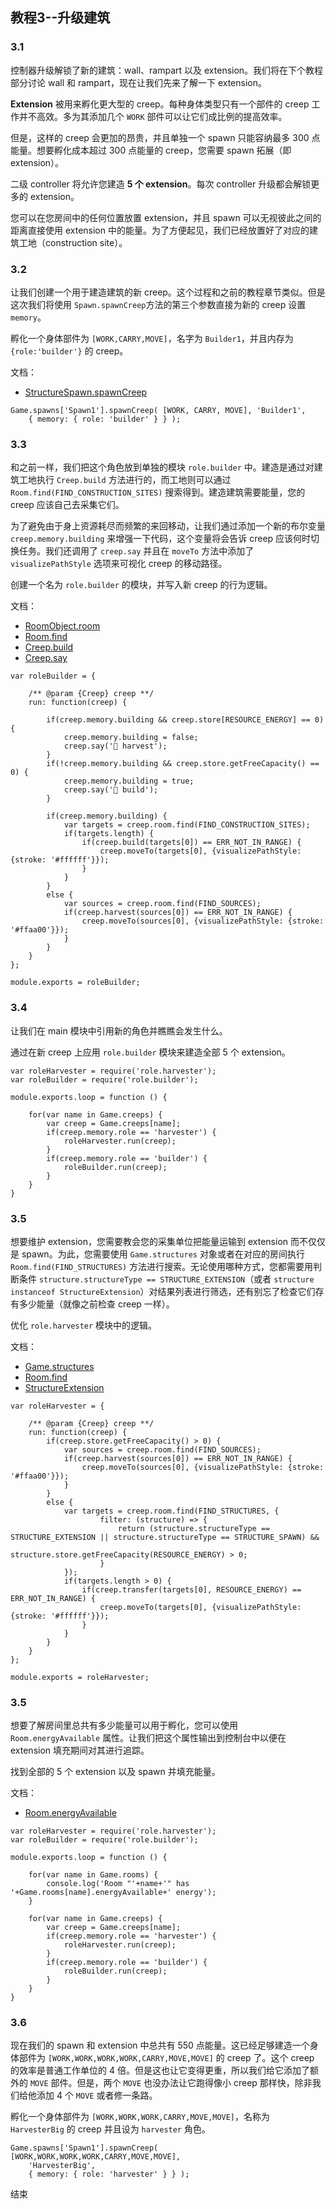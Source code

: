 ## 教程3--升级建筑

### 3.1

控制器升级解锁了新的建筑：wall、rampart 以及 extension。我们将在下个教程部分讨论 wall 和 rampart，现在让我们先来了解一下 extension。

**Extension** 被用来孵化更大型的 creep。每种身体类型只有一个部件的 creep 工作并不高效。多为其添加几个 `WORK` 部件可以让它们成比例的提高效率。

但是，这样的 creep 会更加的昂贵，并且单独一个 spawn 只能容纳最多 300 点能量。想要孵化成本超过 300 点能量的 creep，您需要 spawn 拓展（即 extension）。

二级 controller 将允许您建造 **5 个 extension**。每次 controller 升级都会解锁更多的 extension。

您可以在您房间中的任何位置放置 extension，并且 spawn 可以无视彼此之间的距离直接使用 extension 中的能量。为了方便起见，我们已经放置好了对应的建筑工地（construction site）。

### 3.2

让我们创建一个用于建造建筑的新 creep。这个过程和之前的教程章节类似。但是这次我们将使用 `Spawn.spawnCreep`方法的第三个参数直接为新的 creep 设置 `memory`。

孵化一个身体部件为 `[WORK,CARRY,MOVE]`，名字为 `Builder1`，并且内存为 `{role:'builder'}` 的 creep。

文档：

- [StructureSpawn.spawnCreep](https://screeps-cn.gitee.io/api/#StructureSpawn.spawnCreep)

```
Game.spawns['Spawn1'].spawnCreep( [WORK, CARRY, MOVE], 'Builder1',
    { memory: { role: 'builder' } } );
```

### 3.3

和之前一样，我们把这个角色放到单独的模块 `role.builder` 中。建造是通过对建筑工地执行 `Creep.build` 方法进行的，而工地则可以通过 `Room.find(FIND_CONSTRUCTION_SITES)` 搜索得到。建造建筑需要能量，您的 creep 应该自己去采集它们。

为了避免由于身上资源耗尽而频繁的来回移动，让我们通过添加一个新的布尔变量 `creep.memory.building` 来增强一下代码，这个变量将会告诉 creep 应该何时切换任务。我们还调用了 `creep.say` 并且在 `moveTo` 方法中添加了 `visualizePathStyle` 选项来可视化 creep 的移动路径。

创建一个名为 `role.builder` 的模块，并写入新 creep 的行为逻辑。

文档：

- [RoomObject.room](https://screeps-cn.gitee.io/api/#RoomObject.room)
- [Room.find](https://screeps-cn.gitee.io/api/#Room.find)
- [Creep.build](https://screeps-cn.gitee.io/api/#Creep.build)
- [Creep.say](https://screeps-cn.gitee.io/api/#Creep.say)

```
var roleBuilder = {

    /** @param {Creep} creep **/
    run: function(creep) {

	    if(creep.memory.building && creep.store[RESOURCE_ENERGY] == 0) {
            creep.memory.building = false;
            creep.say('🔄 harvest');
	    }
	    if(!creep.memory.building && creep.store.getFreeCapacity() == 0) {
	        creep.memory.building = true;
	        creep.say('🚧 build');
	    }

	    if(creep.memory.building) {
	        var targets = creep.room.find(FIND_CONSTRUCTION_SITES);
            if(targets.length) {
                if(creep.build(targets[0]) == ERR_NOT_IN_RANGE) {
                    creep.moveTo(targets[0], {visualizePathStyle: {stroke: '#ffffff'}});
                }
            }
	    }
	    else {
	        var sources = creep.room.find(FIND_SOURCES);
            if(creep.harvest(sources[0]) == ERR_NOT_IN_RANGE) {
                creep.moveTo(sources[0], {visualizePathStyle: {stroke: '#ffaa00'}});
            }
	    }
	}
};

module.exports = roleBuilder;
```

### 3.4

让我们在 main 模块中引用新的角色并瞧瞧会发生什么。

通过在新 creep 上应用 `role.builder` 模块来建造全部 5 个 extension。

```
var roleHarvester = require('role.harvester');
var roleBuilder = require('role.builder');

module.exports.loop = function () {

    for(var name in Game.creeps) {
        var creep = Game.creeps[name];
        if(creep.memory.role == 'harvester') {
            roleHarvester.run(creep);
        }
        if(creep.memory.role == 'builder') {
            roleBuilder.run(creep);
        }
    }
}
```

### 3.5

想要维护 extension，您需要教会您的采集单位把能量运输到 extension 而不仅仅是 spawn。为此，您需要使用 `Game.structures` 对象或者在对应的房间执行 `Room.find(FIND_STRUCTURES)` 方法进行搜索。无论使用哪种方式，您都需要用判断条件 `structure.structureType == STRUCTURE_EXTENSION`（或者 `structure instanceof StructureExtension`）对结果列表进行筛选，还有别忘了检查它们存有多少能量（就像之前检查 creep 一样）。

优化 `role.harvester` 模块中的逻辑。

文档：

- [Game.structures](https://screeps-cn.gitee.io/api/#Game.structures)
- [Room.find](http://docs.screeps.com/api/#Room.find)
- [StructureExtension](https://screeps-cn.gitee.io/api/#StructureExtension)

```
var roleHarvester = {

    /** @param {Creep} creep **/
    run: function(creep) {
	    if(creep.store.getFreeCapacity() > 0) {
            var sources = creep.room.find(FIND_SOURCES);
            if(creep.harvest(sources[0]) == ERR_NOT_IN_RANGE) {
                creep.moveTo(sources[0], {visualizePathStyle: {stroke: '#ffaa00'}});
            }
        }
        else {
            var targets = creep.room.find(FIND_STRUCTURES, {
                    filter: (structure) => {
                        return (structure.structureType == STRUCTURE_EXTENSION || structure.structureType == STRUCTURE_SPAWN) &&
                            structure.store.getFreeCapacity(RESOURCE_ENERGY) > 0;
                    }
            });
            if(targets.length > 0) {
                if(creep.transfer(targets[0], RESOURCE_ENERGY) == ERR_NOT_IN_RANGE) {
                    creep.moveTo(targets[0], {visualizePathStyle: {stroke: '#ffffff'}});
                }
            }
        }
	}
};

module.exports = roleHarvester;
```

### 3.5

想要了解房间里总共有多少能量可以用于孵化，您可以使用 `Room.energyAvailable` 属性。让我们把这个属性输出到控制台中以便在 extension 填充期间对其进行追踪。

找到全部的 5 个 extension 以及 spawn 并填充能量。

文档：

- [Room.energyAvailable](https://screeps-cn.gitee.io/api/#Room.energyAvailable)

```
var roleHarvester = require('role.harvester');
var roleBuilder = require('role.builder');

module.exports.loop = function () {

    for(var name in Game.rooms) {
        console.log('Room "'+name+'" has '+Game.rooms[name].energyAvailable+' energy');
    }

    for(var name in Game.creeps) {
        var creep = Game.creeps[name];
        if(creep.memory.role == 'harvester') {
            roleHarvester.run(creep);
        }
        if(creep.memory.role == 'builder') {
            roleBuilder.run(creep);
        }
    }
}
```

### 3.6

现在我们的 spawn 和 extension 中总共有 550 点能量。这已经足够建造一个身体部件为 `[WORK,WORK,WORK,WORK,CARRY,MOVE,MOVE]` 的 creep 了。这个 creep 的效率是普通工作单位的 4 倍。但是这也让它变得更重，所以我们给它添加了额外的 `MOVE` 部件。但是，两个 `MOVE` 也没办法让它跑得像小 creep 那样快，除非我们给他添加 4 个 `MOVE` 或者修一条路。

孵化一个身体部件为 `[WORK,WORK,WORK,CARRY,MOVE,MOVE]`，名称为 `HarvesterBig` 的 creep 并且设为 `harvester` 角色。

```
Game.spawns['Spawn1'].spawnCreep( [WORK,WORK,WORK,WORK,CARRY,MOVE,MOVE],
    'HarvesterBig',
    { memory: { role: 'harvester' } } );
```

结束